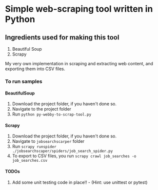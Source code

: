 # Simple web-scraping tool written in Python

## Ingredients used for making this tool
1. Beautiful Soup
2. Scrapy

My very own implementation in scraping and extracting web content, and exporting them into CSV files.

### To run samples

#### BeautifulSoup

1. Download the project folder, if you haven't done so.
2. Navigate to the project folder
3. Run `python py-webby-to-scrap-tool.py`

#### Scrapy

1. Download the project folder, if you haven't done so.
2. Navigate to `jobsearchscarper` folder
3. Run `scrapy runspider ./jobsearchscaper/spiders/job_search_spider.py`
4. To export to CSV files, you run `scrapy crawl job_searches -o job_searches.csv`

#### TODOs
1. Add some unit testing code in place!! - (Hint: use unittest or pytest)